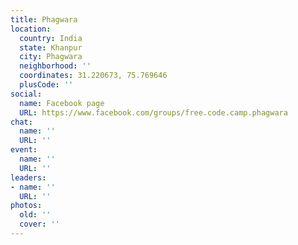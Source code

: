 ```yaml
---
title: Phagwara
location:
  country: India
  state: Khanpur
  city: Phagwara
  neighborhood: ''
  coordinates: 31.220673, 75.769646
  plusCode: ''
social:
  name: Facebook page
  URL: https://www.facebook.com/groups/free.code.camp.phagwara
chat:
  name: ''
  URL: ''
event:
  name: ''
  URL: ''
leaders:
- name: ''
  URL: ''
photos:
  old: ''
  cover: ''
---
```


